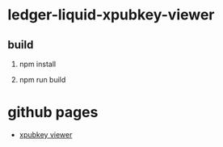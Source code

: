 # ledger-liquid-xpubkey-viewer

## build

  1. npm install

  2. npm run build

# github pages

  - [xpubkey viewer](https://cryptogarageinc.github.io/ledger-liquid-xpubkey-viewer/dist/)

